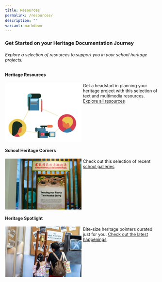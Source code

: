 ```yaml
---
title: Resources
permalink: /resources/
description: ""
variant: markdown
---
```

### Get Started on your Heritage Documentation Journey 
###### Explore a selection of resources to support you in your school heritage projects.



#### **Heritage Resources**
<img src="/images/heritage_resources_image.png" style="width:50%;margin-right:5px;" align="left">Get a headstart in planning your heritage project with this selection of text and multimedia resources.
[Explore all resources](/resources/heritage-resources/)

<br clear="left">


#### **School Heritage Corners**
<img src="/images/QIFA_Heritage_corner_13.jpg" style="width:50%;margin-right:5px;" align="left">

Check out this selection of recent [school galleries](https://moehc.moe.edu.sg/school-heritage-corners/)

<br clear="left">

#### **Heritage Spotlight**
<img src="/images/IMG_6258.jpg" style="width:50%;margin-right:5px;" align="left">	

Bite-size heritage pointers curated just for you.
[Check out the latest happenings](/resources/heritage-spotlights/)
	

<br clear="left"><p></p>